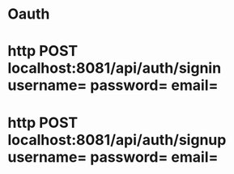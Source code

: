 # Oauth

# http POST localhost:8081/api/auth/signin username= password= email=

# http POST localhost:8081/api/auth/signup username= password= email=
